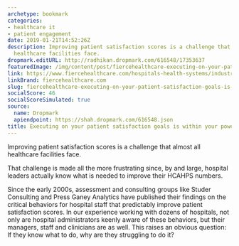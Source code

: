 ```yaml
---
archetype: bookmark
categories:
- healthcare it
- patient engagement
date: 2019-01-21T14:52:26Z
description: Improving patient satisfaction scores is a challenge that almost all
  healthcare facilities face.
dropmark.editURL: http://radhikan.dropmark.com/616548/17353637
featuredImage: /img/content/post/fiercehealthcare-executing-on-your-patient-satisfaction-goals-is-within-your-power.png
link: https://www.fiercehealthcare.com/hospitals-health-systems/industry-voices-executing-your-patient-satisfaction-goals-within-your
linkBrand: fiercehealthcare.com
slug: fiercehealthcare-executing-on-your-patient-satisfaction-goals-is-within-your-power
socialScore: 46
socialScoreSimulated: true
source:
  name: Dropmark
  apiendpoint: https://shah.dropmark.com/616548.json
title: Executing on your patient satisfaction goals is within your power
---
```

Improving patient satisfaction scores is a challenge that almost all healthcare facilities face.


That challenge is made all the more frustrating since, by and large, hospital leaders actually know what is needed to improve their HCAHPS numbers.

Since the early 2000s, assessment and consulting groups like Studer Consulting and Press Ganey Analytics have published their findings on the critical behaviors for hospital staff that predictably improve patient satisfaction scores. In our experience working with dozens of hospitals, not only are hospital administrators keenly aware of these behaviors, but their managers, staff and clinicians are as well. This raises an obvious question: If they know what to do, why are they struggling to do it?

